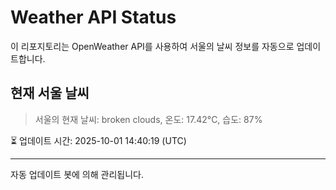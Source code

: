 
# Weather API Status

이 리포지토리는 OpenWeather API를 사용하여 서울의 날씨 정보를 자동으로 업데이트합니다.

## 현재 서울 날씨
> 서울의 현재 날씨: broken clouds, 온도: 17.42°C, 습도: 87%

⏳ 업데이트 시간: 2025-10-01 14:40:19 (UTC)

---
자동 업데이트 봇에 의해 관리됩니다.
